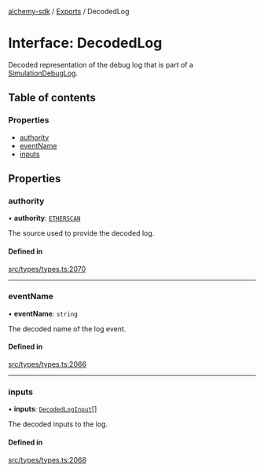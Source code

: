 [alchemy-sdk](../README.md) / [Exports](../modules.md) / DecodedLog

# Interface: DecodedLog

Decoded representation of the debug log that is part of a
[SimulationDebugLog](SimulationDebugLog.md).

## Table of contents

### Properties

- [authority](DecodedLog.md#authority)
- [eventName](DecodedLog.md#eventname)
- [inputs](DecodedLog.md#inputs)

## Properties

### authority

• **authority**: [`ETHERSCAN`](../enums/DecodingAuthority.md#etherscan)

The source used to provide the decoded log.

#### Defined in

[src/types/types.ts:2070](https://github.com/alchemyplatform/alchemy-sdk-js/blob/4483414/src/types/types.ts#L2070)

___

### eventName

• **eventName**: `string`

The decoded name of the log event.

#### Defined in

[src/types/types.ts:2066](https://github.com/alchemyplatform/alchemy-sdk-js/blob/4483414/src/types/types.ts#L2066)

___

### inputs

• **inputs**: [`DecodedLogInput`](DecodedLogInput.md)[]

The decoded inputs to the log.

#### Defined in

[src/types/types.ts:2068](https://github.com/alchemyplatform/alchemy-sdk-js/blob/4483414/src/types/types.ts#L2068)
